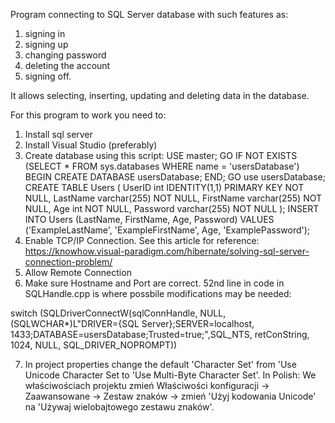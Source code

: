 Program connecting to SQL Server database with such features as:

1. signing in
2. signing up
3. changing password
4. deleting the account
5. signing off. 

It allows selecting, inserting, updating and deleting data in the database.

For this program to work you need to:
1. Install sql server
2. Install Visual Studio (preferably)
3. Create database using this script: 
USE master; 
GO 
IF NOT EXISTS (SELECT * FROM sys.databases WHERE name = 'usersDatabase')
BEGIN 
CREATE DATABASE usersDatabase; 
END; 
GO 
use usersDatabase; 
CREATE TABLE Users (
UserID int IDENTITY(1,1) PRIMARY KEY NOT NULL, 
LastName varchar(255) NOT NULL, 
FirstName varchar(255) NOT NULL, 
Age int NOT NULL,
Password varchar(255) NOT NULL ); 
INSERT INTO Users (LastName, FirstName, Age, Password) VALUES ('ExampleLastName', 'ExampleFirstName', Age, 'ExamplePassword');
4. Enable TCP/IP Connection. See this article for reference: https://knowhow.visual-paradigm.com/hibernate/solving-sql-server-connection-problem/
5. Allow Remote Connection
6. Make sure Hostname and Port are correct. 52nd line in code in SQLHandle.cpp is where possbile modifications may be needed: 

switch (SQLDriverConnectW(sqlConnHandle, NULL, (SQLWCHAR*)L"DRIVER={SQL Server};SERVER=localhost, 1433;DATABASE=usersDatabase;Trusted=true;",SQL_NTS, retConString, 1024, NULL, SQL_DRIVER_NOPROMPT))

7. In project properties change the default 'Character Set' from 'Use Unicode Character Set to 'Use Multi-Byte Character Set'. 
In Polish: We właściwościach projektu zmień Właściwości konfiguracji -> Zaawansowane -> Zestaw znaków -> zmień 'Użyj kodowania Unicode' na 'Używaj wielobajtowego zestawu znaków'.
